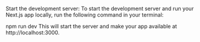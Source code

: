 Start the development server: To start the development server and run your Next.js app locally, run the following command in your terminal:

npm run dev
This will start the server and make your app available at http://localhost:3000.